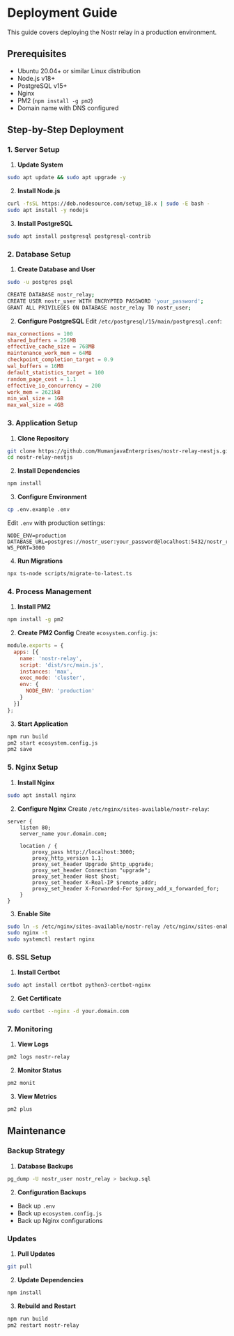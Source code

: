 # Deployment Guide

This guide covers deploying the Nostr relay in a production environment.

## Prerequisites

- Ubuntu 20.04+ or similar Linux distribution
- Node.js v18+
- PostgreSQL v15+
- Nginx
- PM2 (`npm install -g pm2`)
- Domain name with DNS configured

## Step-by-Step Deployment

### 1. Server Setup

1. **Update System**
```bash
sudo apt update && sudo apt upgrade -y
```

2. **Install Node.js**
```bash
curl -fsSL https://deb.nodesource.com/setup_18.x | sudo -E bash -
sudo apt install -y nodejs
```

3. **Install PostgreSQL**
```bash
sudo apt install postgresql postgresql-contrib
```

### 2. Database Setup

1. **Create Database and User**
```bash
sudo -u postgres psql

CREATE DATABASE nostr_relay;
CREATE USER nostr_user WITH ENCRYPTED PASSWORD 'your_password';
GRANT ALL PRIVILEGES ON DATABASE nostr_relay TO nostr_user;
```

2. **Configure PostgreSQL**
Edit `/etc/postgresql/15/main/postgresql.conf`:
```conf
max_connections = 100
shared_buffers = 256MB
effective_cache_size = 768MB
maintenance_work_mem = 64MB
checkpoint_completion_target = 0.9
wal_buffers = 16MB
default_statistics_target = 100
random_page_cost = 1.1
effective_io_concurrency = 200
work_mem = 2621kB
min_wal_size = 1GB
max_wal_size = 4GB
```

### 3. Application Setup

1. **Clone Repository**
```bash
git clone https://github.com/HumanjavaEnterprises/nostr-relay-nestjs.git
cd nostr-relay-nestjs
```

2. **Install Dependencies**
```bash
npm install
```

3. **Configure Environment**
```bash
cp .env.example .env
```

Edit `.env` with production settings:
```env
NODE_ENV=production
DATABASE_URL=postgres://nostr_user:your_password@localhost:5432/nostr_relay
WS_PORT=3000
```

4. **Run Migrations**
```bash
npx ts-node scripts/migrate-to-latest.ts
```

### 4. Process Management

1. **Install PM2**
```bash
npm install -g pm2
```

2. **Create PM2 Config**
Create `ecosystem.config.js`:
```javascript
module.exports = {
  apps: [{
    name: 'nostr-relay',
    script: 'dist/src/main.js',
    instances: 'max',
    exec_mode: 'cluster',
    env: {
      NODE_ENV: 'production'
    }
  }]
};
```

3. **Start Application**
```bash
npm run build
pm2 start ecosystem.config.js
pm2 save
```

### 5. Nginx Setup

1. **Install Nginx**
```bash
sudo apt install nginx
```

2. **Configure Nginx**
Create `/etc/nginx/sites-available/nostr-relay`:
```nginx
server {
    listen 80;
    server_name your.domain.com;

    location / {
        proxy_pass http://localhost:3000;
        proxy_http_version 1.1;
        proxy_set_header Upgrade $http_upgrade;
        proxy_set_header Connection "upgrade";
        proxy_set_header Host $host;
        proxy_set_header X-Real-IP $remote_addr;
        proxy_set_header X-Forwarded-For $proxy_add_x_forwarded_for;
    }
}
```

3. **Enable Site**
```bash
sudo ln -s /etc/nginx/sites-available/nostr-relay /etc/nginx/sites-enabled/
sudo nginx -t
sudo systemctl restart nginx
```

### 6. SSL Setup

1. **Install Certbot**
```bash
sudo apt install certbot python3-certbot-nginx
```

2. **Get Certificate**
```bash
sudo certbot --nginx -d your.domain.com
```

### 7. Monitoring

1. **View Logs**
```bash
pm2 logs nostr-relay
```

2. **Monitor Status**
```bash
pm2 monit
```

3. **View Metrics**
```bash
pm2 plus
```

## Maintenance

### Backup Strategy

1. **Database Backups**
```bash
pg_dump -U nostr_user nostr_relay > backup.sql
```

2. **Configuration Backups**
- Back up `.env`
- Back up `ecosystem.config.js`
- Back up Nginx configurations

### Updates

1. **Pull Updates**
```bash
git pull
```

2. **Update Dependencies**
```bash
npm install
```

3. **Rebuild and Restart**
```bash
npm run build
pm2 restart nostr-relay
```

